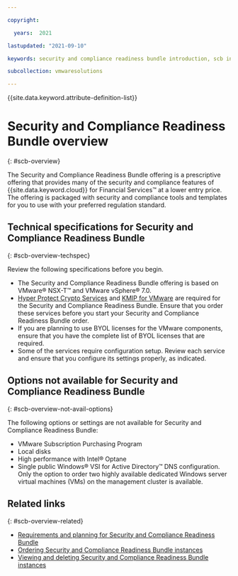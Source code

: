 ```yaml
---

copyright:

  years:  2021

lastupdated: "2021-09-10"

keywords: security and compliance readiness bundle introduction, scb introduction, scb technical specifications

subcollection: vmwaresolutions

---
```


{{site.data.keyword.attribute-definition-list}}

# Security and Compliance Readiness Bundle overview
{: #scb-overview}

The Security and Compliance Readiness Bundle offering is a prescriptive offering that provides many of the security and compliance features of {{site.data.keyword.cloud}} for Financial Services™ at a lower entry price. The offering is packaged with security and compliance tools and templates for you to use with your preferred regulation standard.

## Technical specifications for Security and Compliance Readiness Bundle
{: #scb-overview-techspec}

Review the following specifications before you begin.
* The Security and Compliance Readiness Bundle offering is based on VMware® NSX-T™ and VMware vSphere® 7.0.
* [Hyper Protect Crypto Services](https://cloud.ibm.com/catalog/services/hyper-protect-crypto-services) and [KMIP for VMware](https://cloud.ibm.com/infrastructure/vmware-solutions/console/servicestandalonenew/KMIPAdapter) are required for the Security and Compliance Readiness Bundle. Ensure that you order these services before you start your Security and Compliance Readiness Bundle order.
* If you are planning to use BYOL licenses for the VMware components, ensure that you have the complete list of BYOL licenses that are required.
* Some of the services require configuration setup. Review each service and ensure that you configure its settings properly, as indicated.

## Options not available for Security and Compliance Readiness Bundle
{: #scb-overview-not-avail-options}

The following options or settings are not available for Security and Compliance Readiness Bundle:
* VMware Subscription Purchasing Program
* Local disks
* High performance with Intel® Optane
* Single public Windows® VSI for Active Directory™ DNS configuration. Only the option to order two highly available dedicated Windows server virtual machines (VMs) on the management cluster is available.

## Related links
{: #scb-overview-related}

* [Requirements and planning for Security and Compliance Readiness Bundle](/docs/vmwaresolutions?topic=vmwaresolutions-scb-planning)
* [Ordering Security and Compliance Readiness Bundle instances](/docs/vmwaresolutions?topic=vmwaresolutions-scb-orderinginstance)
* [Viewing and deleting Security and Compliance Readiness Bundle instances](/docs/vmwaresolutions?topic=vmwaresolutions-scb-view-delete-instance)
